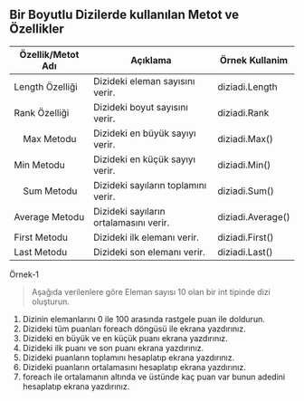 ## Bir Boyutlu Dizilerde kullanılan Metot ve Özellikler ##

|Özellik/Metot Adı|Açıklama| Örnek Kullanim|
|---------|---------|---------|
| Length Özelliği|Dizideki eleman sayısını verir. | diziadi.Length |
| Rank Özelliği| Dizideki boyut sayısını verir.| diziadi.Rank |
| Max Metodu|Dizideki en büyük sayıyı verir.|  diziadi.Max() |
| Min Metodu|Dizideki en küçük sayıyı verir.|  diziadi.Min() |
| Sum Metodu|Dizideki sayıların toplamını verir.|  diziadi.Sum() |
| Average Metodu| Dizideki sayıların ortalamasını verir.|  diziadi.Average() |
| First Metodu|Dizideki ilk elemanı verir. | diziadi.First() |
| Last Metodu| Dizideki son elemanı verir.|  diziadi.Last() |


Örnek-1
> Aşağıda verilenlere göre Eleman sayısı 10 olan bir int tipinde dizi oluşturun.
  
  1. Dizinin elemanlarını 0 ile 100 arasında rastgele puan ile doldurun.
  2. Dizideki tüm puanları foreach döngüsü ile ekrana yazdırınız.
  3. Dizideki en büyük ve en küçük puanı ekrana yazdırınız.
  4. Dizideki ilk puanı ve son puanı ekrana yazdırınız.
  5. Dizideki puanların toplamını hesaplatıp ekrana yazdırınız.
  6. Dizideki puanların ortalamasını hesaplatıp ekrana yazdırınız.
  7. foreach ile ortalamanın altında ve üstünde kaç puan var bunun adedini hesaplatıp ekrana yazdırınız.
